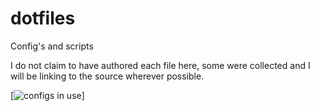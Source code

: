 dotfiles
========

Config's and scripts

I do not claim to have authored each file here, some were collected and I will be linking to the source wherever possible. 



[![configs in use](https://raw.github.com/kopri-nb/dotfiles/master/freebsd.png)]
